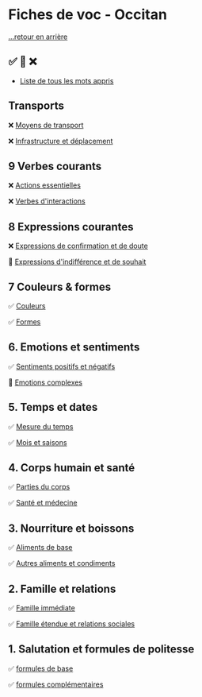 # Fiches de voc - Occitan

[...retour en arrière](../../README.md)

:white_check_mark: :large_orange_diamond: :x:
---

* [Liste de tous les mots appris](./mots_appris.md)

## Transports

:x: [Moyens de transport](./fiches/10/1.md)

:x: [Infrastructure et déplacement](./fiches/10/2.md)

## 9 Verbes courants

:x: [Actions essentielles](./fiches/9/1.md)

:x: [Verbes d'interactions](./fiches/9/2.md)

## 8 Expressions courantes

:x: [Expressions de confirmation et de doute](./fiches/8/1.md)

:large_orange_diamond: [Expressions d'indifférence et de souhait](./fiches/8/2.md)

## 7 Couleurs & formes

:white_check_mark: [Couleurs](./fiches/7/1.md)

:white_check_mark: [Formes](./fiches/7/2.md)

## 6. Emotions et sentiments

:white_check_mark: [Sentiments positifs et négatifs](./fiches/6/1.md)

:large_orange_diamond: [Emotions complexes](./fiches/6/2.md)

## 5. Temps et dates

:white_check_mark: [Mesure du temps](./fiches/5/1.md)

:white_check_mark: [Mois et saisons](./fiches/5/2.md)

## 4. Corps humain et santé

:white_check_mark: [Parties du corps](./fiches/4/1.md)

:white_check_mark: [Santé et médecine](./fiches/4/2.md)

## 3. Nourriture et boissons

:white_check_mark: [Aliments de base](./fiches/3/1.md)

:white_check_mark: [Autres aliments et condiments](./fiches/3/2.md)

## 2. Famille et relations

:white_check_mark: [Famille immédiate](./fiches/2/1.md)

:white_check_mark: [Famille étendue et relations sociales](./fiches/2/2.md)

## 1. Salutation et formules de politesse

:white_check_mark: [formules de base](./fiches/1/1.md)

:white_check_mark: [formules complémentaires](./fiches/1/2.md) 







